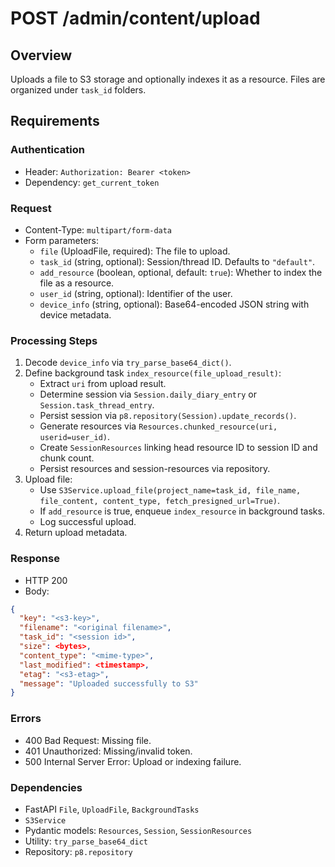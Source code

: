# POST /admin/content/upload

## Overview
Uploads a file to S3 storage and optionally indexes it as a resource. Files are organized under `task_id` folders.

## Requirements

### Authentication
- Header: `Authorization: Bearer <token>`
- Dependency: `get_current_token`

### Request
- Content-Type: `multipart/form-data`
- Form parameters:
  - `file` (UploadFile, required): The file to upload.
  - `task_id` (string, optional): Session/thread ID. Defaults to `"default"`.
  - `add_resource` (boolean, optional, default: `true`): Whether to index the file as a resource.
  - `user_id` (string, optional): Identifier of the user.
  - `device_info` (string, optional): Base64-encoded JSON string with device metadata.

### Processing Steps
1. Decode `device_info` via `try_parse_base64_dict()`.
2. Define background task `index_resource(file_upload_result)`:
   - Extract `uri` from upload result.
   - Determine session via `Session.daily_diary_entry` or `Session.task_thread_entry`.
   - Persist session via `p8.repository(Session).update_records()`.
   - Generate resources via `Resources.chunked_resource(uri, userid=user_id)`.
   - Create `SessionResources` linking head resource ID to session ID and chunk count.
   - Persist resources and session-resources via repository.
3. Upload file:
   - Use `S3Service.upload_file(project_name=task_id, file_name, file_content, content_type, fetch_presigned_url=True)`.
   - If `add_resource` is true, enqueue `index_resource` in background tasks.
   - Log successful upload.
4. Return upload metadata.

### Response
- HTTP 200
- Body:
```json
{
  "key": "<s3-key>",
  "filename": "<original filename>",
  "task_id": "<session id>",
  "size": <bytes>,
  "content_type": "<mime-type>",
  "last_modified": <timestamp>,
  "etag": "<s3-etag>",
  "message": "Uploaded successfully to S3"
}
```

### Errors
- 400 Bad Request: Missing file.
- 401 Unauthorized: Missing/invalid token.
- 500 Internal Server Error: Upload or indexing failure.

### Dependencies
- FastAPI `File`, `UploadFile`, `BackgroundTasks`
- `S3Service`
- Pydantic models: `Resources`, `Session`, `SessionResources`
- Utility: `try_parse_base64_dict`
- Repository: `p8.repository`